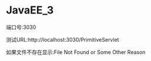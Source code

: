 # JavaEE_3

端口号:3030


测试URL:http://localhost:3030/PrimitiveServlet


如果文件不存在显示:File Not Found or Some Other Reason
